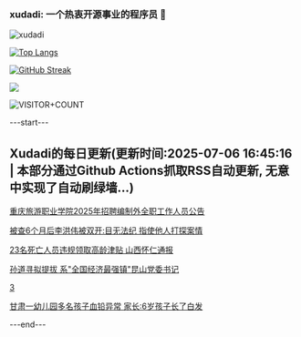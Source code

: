 ### xudadi: 一个热衷开源事业的程序员 👋

![xudadi](https://github-readme-stats-git-masterorgs-github-readme-stats-team.vercel.app/api?username=xudadi)

[![Top Langs](https://github-readme-stats.vercel.app/api/top-langs/?username=xudadi)](https://github.com/anuraghazra/github-readme-stats)

[![GitHub Streak](https://streak-stats.demolab.com?user=xudadi&locale=zh_Hans)](https://git.io/streak-stats)

![](https://raw.githubusercontent.com/xudadi/xudadi/main/assets/github-contribution-grid-snake.svg)

![VISITOR+COUNT](https://komarev.com/ghpvc/?username=xudadi&label=VISITOR+COUNT)


---start---

## Xudadi的每日更新(更新时间:2025-07-06 16:45:16 | 本部分通过Github Actions抓取RSS自动更新, 无意中实现了自动刷绿墙...)

[重庆旅游职业学院2025年招聘编制外全职工作人员公告](https://www.gongkaoleida.com/article/2492855)

[被查6个月后李洪伟被双开:目无法纪 指使他人打探案情](https://m.163.com/news/article/K3NNG02N0514R9P4.html)

[23名死亡人员违规领取高龄津贴 山西怀仁通报](https://m.163.com/news/article/K3NQMD570534A4SC.html)

[孙道寻拟提拔 系"全国经济最强镇"昆山党委书记](https://m.163.com/news/article/K3NJ16EJ0512D3VJ.html)

[3](https://m.163.com/touch/news/sub/domestic)

[甘肃一幼儿园多名孩子血铅异常 家长:6岁孩子长了白发](https://m.163.com/news/article/K3NOCPSJ051492T3.html)

---end---
